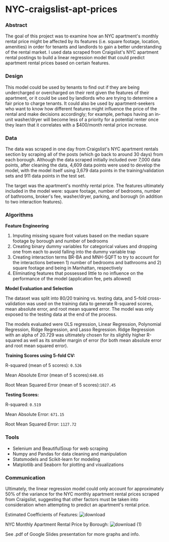 # NYC-craigslist-apt-prices

### Abstract

The goal of this project was to examine how an NYC apartment's monthly rental price might be affected by its features (i.e. square footage, location, amenities) in order for tenants and landlords to gain a better understanding of the rental market. I used data scraped from Craigslist's NYC apartment rental postings to build a linear regression model that could predict apartment rental prices based on certain features.

### Design

This model could be used by tenants to find out if they are being undercharged or overcharged on their rent given the features of their apartment, or it could be used by landlords who are trying to determine a fair price to charge tenants. It could also be used by apartment-seekers who want to know how different features might influence the price of the rental and make decisions accordingly; for example, perhaps having an in-unit washer/dryer will become less of a priority for a potential renter once they learn that it correlates with a $400/month rental price increase.

### Data

The data was scraped in one day from Craigslist's NYC apartment rentals section by scraping all of the posts (which go back to around 30 days) from each borough. Although the data scraped initially included over 7,000 data points, after cleaning the data, 4,609 data points were used to develop the model, with the model itself using 3,679 data points in the training/validation sets and 911 data points in the test set.

The target was the apartment's monthly rental price. The features ultimately included in the model were: square footage, number of bedrooms, number of bathrooms, broker's fee, washer/dryer, parking, and borough (in addition to two interaction features). 

### Algorithms

**Feature Engineering**

1. Imputing missing square foot values based on the median square footage by borough and number of bedrooms
2. Creating binary dummy variables for categorical values and dropping one from each to avoid falling into the dummy variable trap
3. Creating interaction terms BR-BA and MNH-SQFT to try to account for the interactions between 1) number of bedrooms and bathrooms and 2) square footage and being in Manhattan, respectively
4. Eliminating features that possessed little to no influence on the performance of the model (application fee, pets allowed)

**Model Evaluation and Selection**

The dataset was split into 80/20 training vs. testing data, and 5-fold cross-validation was used on the training data to generate R-squared scores, mean absolute error, and root mean squared error. The model was only exposed to the testing data at the end of the process.

The models evaluated were OLS regression, Linear Regression, Polynomial Regression, Ridge Regression, and Lasso Regression. Ridge Regression with an alpha of 20.729 was ultimately chosen for its slightly higher R-squared as well as its smaller margin of error (for both mean absolute error and root mean squared error). 

**Training Scores using 5-fold CV:**

R-squared (mean of 5 scores): `0.526` 

Mean Absolute Error (mean of 5 scores):`648.65` 

Root Mean Squared Error (mean of 5 scores):`1027.45`

**Testing Scores:**

R-squared: `0.519`

Mean Absolute Error: `671.15`

Root Mean Squared Error: `1127.72`

### Tools

- Selenium and BeautifulSoup for web scraping
- Numpy and Pandas for data cleaning and manipulation
- Statsmodels and Scikit-learn for modeling
- Matplotlib and Seaborn for plotting and visualizations

### Communication

Ultimately, the linear regression model could only account for approximately 50% of the variance for the NYC monthly apartment rental prices scraped from Craigslist, suggesting that other factors must be taken into consideration when attempting to predict an apartment's rental price.

Estimated Coefficients of Features:
![download](https://user-images.githubusercontent.com/81931093/155893903-cdc56fed-038f-4df5-8a19-bc6be10712d0.png)

NYC Monthly Apartment Rental Price by Borough:
![download (1)](https://user-images.githubusercontent.com/81931093/155893927-d14f9952-4d4b-41cf-879b-501462fa2a5e.png)

See .pdf of Google Slides presentation for more graphs and info.
